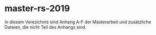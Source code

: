 # master-rs-2019

In diesem Verezichnis sind Anhang A-F der Masterarbeit und zusätzliche Dateien, die nicht Teil des Anhangs sind.
